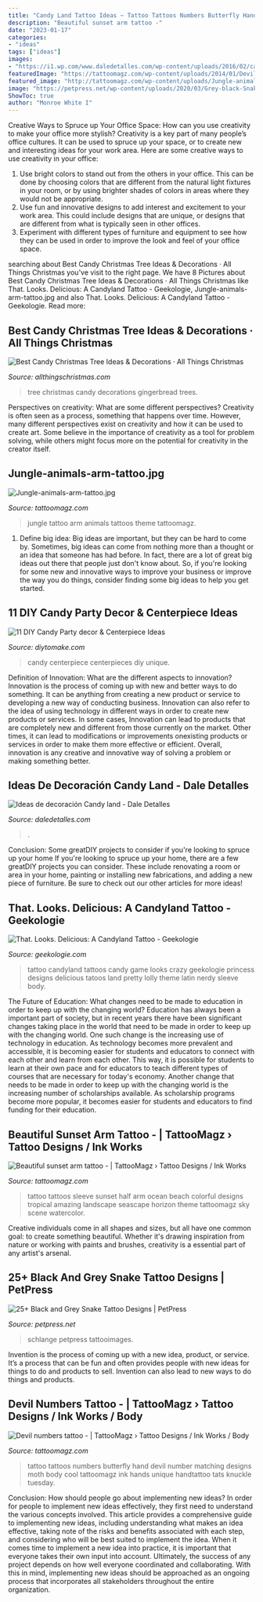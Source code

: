 ```yaml
---
title: "Candy Land Tattoo Ideas ~ Tattoo Tattoos Numbers Butterfly Hand Devil Number Matching Designs Moth Body Cool Tattoomagz Ink Hands Unique Handtattoo Tats Knuckle Tuesday"
description: "Beautiful sunset arm tattoo -"
date: "2023-01-17"
categories:
- "ideas"
tags: ["ideas"]
images:
- "https://i1.wp.com/www.daledetalles.com/wp-content/uploads/2016/02/candyland25.jpg"
featuredImage: "https://tattoomagz.com/wp-content/uploads/2014/01/Devil-numbers-tattoo.jpg"
featured_image: "http://tattoomagz.com/wp-content/uploads/Jungle-animals-arm-tattoo.jpg"
image: "https://petpress.net/wp-content/uploads/2020/03/Grey-black-Snake-Tattoo-shoulder.jpg"
ShowToc: true
author: "Monroe White I"
---
```



Creative Ways to Spruce up Your Office Space: How can you use creativity to make your office more stylish?
Creativity is a key part of many people’s office cultures. It can be used to spruce up your space, or to create new and interesting ideas for your work area. Here are some creative ways to use creativity in your office: 
1. Use bright colors to stand out from the others in your office. This can be done by choosing colors that are different from the natural light fixtures in your room, or by using brighter shades of colors in areas where they would not be appropriate. 
2. Use fun and innovative designs to add interest and excitement to your work area. This could include designs that are unique, or designs that are different from what is typically seen in other offices. 
3. Experiment with different types of furniture and equipment to see how they can be used in order to improve the look and feel of your office space.

	

		
searching about Best Candy Christmas Tree Ideas &amp; Decorations · All Things Christmas you've visit to the right page. We have 8 Pictures about Best Candy Christmas Tree Ideas &amp; Decorations · All Things Christmas like That. Looks. Delicious: A Candyland Tattoo - Geekologie, Jungle-animals-arm-tattoo.jpg and also That. Looks. Delicious: A Candyland Tattoo - Geekologie. Read more:
		
    
## Best Candy Christmas Tree Ideas &amp; Decorations · All Things Christmas

<img loading=lazy src="https://www.allthingschristmas.com/wp-content/uploads/2017/11/Best-Candy-Christmas-Tree-Ideas-2.jpg" onerror="this.onerror=null;this.src='https://tse1.mm.bing.net/th?id=OIP.CSUmcz5vOXb3ohaXPDTwygAAAA&amp;pid=15.1';" alt="Best Candy Christmas Tree Ideas &amp; Decorations · All Things Christmas">

_Source: allthingschristmas.com_

>tree christmas candy decorations gingerbread trees. 

	

Perspectives on creativity: What are some different perspectives?
Creativity is often seen as a process, something that happens over time. However, many different perspectives exist on creativity and how it can be used to create art. Some believe in the importance of creativity as a tool for problem solving, while others might focus more on the potential for creativity in the creator itself.

    
## Jungle-animals-arm-tattoo.jpg

<img loading=lazy src="http://tattoomagz.com/wp-content/uploads/Jungle-animals-arm-tattoo.jpg" onerror="this.onerror=null;this.src='https://tse4.mm.bing.net/th?id=OIP.lWc3LG21C3NuTnKCOc-aUAHaJ4&amp;pid=15.1';" alt="Jungle-animals-arm-tattoo.jpg">

_Source: tattoomagz.com_

>jungle tattoo arm animals tattoos theme tattoomagz. 

	

1. Define big idea:
Big ideas are important, but they can be hard to come by. Sometimes, big ideas can come from nothing more than a thought or an idea that someone has had before. In fact, there are a lot of great big ideas out there that people just don't know about. So, if you're looking for some new and innovative ways to improve your business or improve the way you do things, consider finding some big ideas to help you get started.

    
## 11 DIY Candy Party Decor &amp; Centerpiece Ideas

<img loading=lazy src="https://www.diytomake.com/wp-content/uploads/2015/10/Unique-Candy-Centerpieces.jpg" onerror="this.onerror=null;this.src='https://tse4.mm.bing.net/th?id=OIP.a5ZahKIFFe-MXjgnQdmZ3gHaE8&amp;pid=15.1';" alt="11 DIY Candy Party decor &amp; Centerpiece Ideas">

_Source: diytomake.com_

>candy centerpiece centerpieces diy unique. 

	

Definition of Innovation: What are the different aspects to innovation?
Innovation is the process of coming up with new and better ways to do something. It can be anything from creating a new product or service to developing a new way of conducting business. Innovation can also refer to the idea of using technology in different ways in order to create new products or services. In some cases, Innovation can lead to products that are completely new and different from those currently on the market. Other times, it can lead to modifications or improvements onexisting products or services in order to make them more effective or efficient. Overall, innovation is any creative and innovative way of solving a problem or making something better.

    
## Ideas De Decoración Candy Land - Dale Detalles

<img loading=lazy src="https://i1.wp.com/www.daledetalles.com/wp-content/uploads/2016/02/candyland25.jpg" onerror="this.onerror=null;this.src='https://tse1.mm.bing.net/th?id=OIP.c8kyEBrWluClKurf8AFJHgHaJ7&amp;pid=15.1';" alt="Ideas de decoración Candy land - Dale Detalles">

_Source: daledetalles.com_

>. 

	

Conclusion: Some greatDIY projects to consider if you're looking to spruce up your home
If you're looking to spruce up your home, there are a few greatDIY projects you can consider. These include renovating a room or area in your home, painting or installing new fabrications, and adding a new piece of furniture. Be sure to check out our other articles for more ideas!

    
## That. Looks. Delicious: A Candyland Tattoo - Geekologie

<img loading=lazy src="http://www.geekologie.com/2010/04/26/candyland-tattoo.jpg" onerror="this.onerror=null;this.src='https://tse3.mm.bing.net/th?id=OIP.e6tsYhtaXvQFzfz0Pw2tJAAAAA&amp;pid=15.1';" alt="That. Looks. Delicious: A Candyland Tattoo - Geekologie">

_Source: geekologie.com_

>tattoo candyland tattoos candy game looks crazy geekologie princess designs delicious tatoos land pretty lolly theme latin nerdy sleeve body. 

	

The Future of Education: What changes need to be made to education in order to keep up with the changing world?
Education has always been a important part of society, but in recent years there have been significant changes taking place in the world that need to be made in order to keep up with the changing world. One such change is the increasing use of technology in education. As technology becomes more prevalent and accessible, it is becoming easier for students and educators to connect with each other and learn from each other. This way, it is possible for students to learn at their own pace and for educators to teach different types of courses that are necessary for today's economy. Another change that needs to be made in order to keep up with the changing world is the increasing number of scholarships available. As scholarship programs become more popular, it becomes easier for students and educators to find funding for their education.

    
## Beautiful Sunset Arm Tattoo - | TattooMagz › Tattoo Designs / Ink Works

<img loading=lazy src="https://tattoomagz.com/wp-content/uploads/Beautiful-sunset-arm-tattoo.jpg" onerror="this.onerror=null;this.src='https://tse1.mm.bing.net/th?id=OIP.cInvSASu04cHQloBXPFGOwHaLG&amp;pid=15.1';" alt="Beautiful sunset arm tattoo - | TattooMagz › Tattoo Designs / Ink Works">

_Source: tattoomagz.com_

>tattoo tattoos sleeve sunset half arm ocean beach colorful designs tropical amazing landscape seascape horizon theme tattoomagz sky scene watercolor. 

	

Creative individuals come in all shapes and sizes, but all have one common goal: to create something beautiful. Whether it's drawing inspiration from nature or working with paints and brushes, creativity is a essential part of any artist's arsenal.

    
## 25+ Black And Grey Snake Tattoo Designs | PetPress

<img loading=lazy src="https://petpress.net/wp-content/uploads/2020/03/Grey-black-Snake-Tattoo-shoulder.jpg" onerror="this.onerror=null;this.src='https://tse4.mm.bing.net/th?id=OIP.mAcYJQRIOXelagFUBmk2awHaPr&amp;pid=15.1';" alt="25+ Black and Grey Snake Tattoo Designs | PetPress">

_Source: petpress.net_

>schlange petpress tattooimages. 

	

Invention is the process of coming up with a new idea, product, or service. It’s a process that can be fun and often provides people with new ideas for things to do and products to sell. Invention can also lead to new ways to do things and products.

    
## Devil Numbers Tattoo - | TattooMagz › Tattoo Designs / Ink Works / Body

<img loading=lazy src="https://tattoomagz.com/wp-content/uploads/2014/01/Devil-numbers-tattoo.jpg" onerror="this.onerror=null;this.src='https://tse2.mm.bing.net/th?id=OIP.w9i8zi1bGUKmteYLwW9A3gHaLD&amp;pid=15.1';" alt="Devil numbers tattoo - | TattooMagz › Tattoo Designs / Ink Works / Body">

_Source: tattoomagz.com_

>tattoo tattoos numbers butterfly hand devil number matching designs moth body cool tattoomagz ink hands unique handtattoo tats knuckle tuesday. 

	

Conclusion: How should people go about implementing new ideas?
In order for people to implement new ideas effectively, they first need to understand the various concepts involved. This article provides a comprehensive guide to implementing new ideas, including understanding what makes an idea effective, taking note of the risks and benefits associated with each step, and considering who will be best suited to implement the idea.
When it comes time to implement a new idea into practice, it is important that everyone takes their own input into account. Ultimately, the success of any project depends on how well everyone coordinated and collaborating. With this in mind, implementing new ideas should be approached as an ongoing process that incorporates all stakeholders throughout the entire organization.

